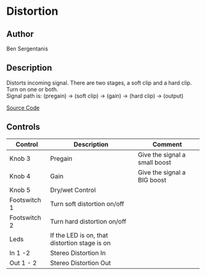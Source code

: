 # Distortion

## Author

Ben Sergentanis

## Description
Distorts incoming signal. There are two stages, a soft clip and a hard clip. Turn on one or both.  
Signal path is: (pregain) -> (soft clip) -> (gain) -> (hard clip) -> (output)  

[Source Code](https://github.com/electro-smith/DaisyExamples/tree/master/petal/Distortion)

## Controls
| Control | Description | Comment |
| --- | --- | --- |
| Knob 3 | Pregain| Give the signal a small boost |
| Knob 4 | Gain | Give the signal a BIG boost | 
| Knob 5 | Dry/wet Control | |
| Footswitch 1 | Turn soft distortion on/off | |
| Footswitch 2 | Turn hard distortion on/off | |
| Leds | If the LED is on, that distortion stage is on | |
| In 1 -2  | Stereo Distortion In | |
| Out 1 - 2 | Stereo Distortion Out | |




